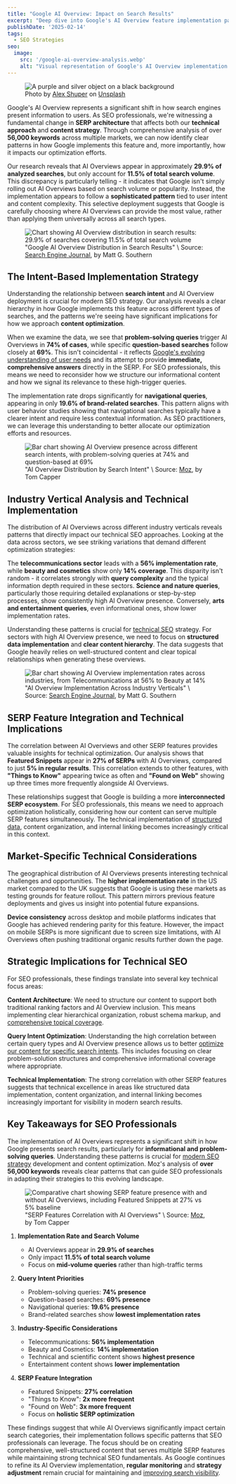 ```yaml
---
title: "Google AI Overview: Impact on Search Results"
excerpt: "Deep dive into Google's AI Overview feature implementation patterns, analyzing over 56,000 keywords across markets to understand its impact on search."
publishDate: '2025-02-14'
tags:
  - SEO Strategies
seo:
  image:
    src: '/google-ai-overview-analysis.webp'
    alt: "Visual representation of Google's AI Overview implementation patterns across different search intents"
---
```


<figure>
  <img id="cover-img" src="/google-ai-overview-impact-on-search-results.webp" alt="A purple and silver object on a black background">
  <figcaption>Photo by <a href="https://unsplash.com/@alexshuperart?utm_content=creditCopyText&amp;utm_medium=referral&amp;utm_source=unsplash">Alex Shuper</a> on <a href="https://unsplash.com/photos/a-picture-of-a-woman-with-a-dumbbell-in-her-hand-l2nJZnXxkx4?utm_content=creditCopyText&amp;utm_medium=referral&amp;utm_source=unsplash">Unsplash</a></figcaption>
</figure>

Google's AI Overview represents a significant shift in how search engines present information to users. As SEO professionals, we're witnessing a fundamental change in **SERP architecture** that affects both our **technical approach** and **content strategy**. Through comprehensive analysis of over **56,000 keywords** across multiple markets, we can now identify clear patterns in how Google implements this feature and, more importantly, how it impacts our optimization efforts.

Our research reveals that AI Overviews appear in approximately **29.9% of analyzed searches**, but only account for **11.5% of total search volume**. This discrepancy is particularly telling - it indicates that Google isn't simply rolling out AI Overviews based on search volume or popularity. Instead, the implementation appears to follow a **sophisticated pattern** tied to user intent and content complexity. This selective deployment suggests that Google is carefully choosing where AI Overviews can provide the most value, rather than applying them universally across all search types.

<figure>
  <img id="article-img" src="/google-aio-volume-distribution-2025.svg" alt="Chart showing AI Overview distribution in search results: 29.9% of searches covering 11.5% of total search volume">
  <figcaption>
    "Google AI Overview Distribution in Search Results" \
    Source: <a href="https://www.searchenginejournal.com/google-ai-overviews-found-in-74-of-problem-solving-queries/538504/" target="_blank">Search Engine Journal</a>, by Matt G. Southern
  </figcaption>
</figure>

## The Intent-Based Implementation Strategy

Understanding the relationship between **search intent** and AI Overview deployment is crucial for modern SEO strategy. Our analysis reveals a clear hierarchy in how Google implements this feature across different types of searches, and the patterns we're seeing have significant implications for how we approach **content optimization**.

When we examine the data, we see that **problem-solving queries** trigger AI Overviews in **74% of cases**, while specific **question-based searches** follow closely at **69%**. This isn't coincidental - it reflects [Google's evolving understanding of user needs](https://www.serp-secrets.com/blog/adapting-to-googles-helpful-content-era/) and its attempt to provide **immediate, comprehensive answers** directly in the SERP. For SEO professionals, this means we need to reconsider how we structure our informational content and how we signal its relevance to these high-trigger queries.

The implementation rate drops significantly for **navigational queries**, appearing in only **19.6% of brand-related searches**. This pattern aligns with user behavior studies showing that navigational searches typically have a clearer intent and require less contextual information. As SEO practitioners, we can leverage this understanding to better allocate our optimization efforts and resources.

<figure>
  <img id="article-img" src="/google-aio-search-intent-2025.svg" alt="Bar chart showing AI Overview presence across different search intents, with problem-solving queries at 74% and question-based at 69%">
  <figcaption>
    "AI Overview Distribution by Search Intent" \
    Source: <a href="https://moz.com/blog/ai-overviews-are-they-affecting-your-search-results-whiteboard-friday" target="_blank">Moz</a>, by Tom Capper
  </figcaption>
</figure>

## Industry Vertical Analysis and Technical Implementation

The distribution of AI Overviews across different industry verticals reveals patterns that directly impact our technical SEO approaches. Looking at the data across sectors, we see striking variations that demand different optimization strategies:

The **telecommunications sector** leads with a **56% implementation rate**, while **beauty and cosmetics** show only **14% coverage**. This disparity isn't random - it correlates strongly with **query complexity** and the typical information depth required in these sectors. **Science and nature queries**, particularly those requiring detailed explanations or step-by-step processes, show consistently high AI Overview presence. Conversely, **arts and entertainment queries**, even informational ones, show lower implementation rates.

Understanding these patterns is crucial for [technical SEO](https://www.serp-secrets.com/categories/technical-seo/) strategy. For sectors with high AI Overview presence, we need to focus on **structured data implementation** and **clear content hierarchy**. The data suggests that Google heavily relies on well-structured content and clear topical relationships when generating these overviews.

<figure>
  <img id="article-img" src="/google-aio-industry-distribution-2025.svg" alt="Bar chart showing AI Overview implementation rates across industries, from Telecommunications at 56% to Beauty at 14%">
  <figcaption>
    "AI Overview Implementation Across Industry Verticals" \
    Source: <a href="https://www.searchenginejournal.com/google-ai-overviews-found-in-74-of-problem-solving-queries/538504/" target="_blank">Search Engine Journal</a>, by Matt G. Southern
  </figcaption>
</figure>

## SERP Feature Integration and Technical Implications

The correlation between AI Overviews and other SERP features provides valuable insights for technical optimization. Our analysis shows that **Featured Snippets** appear in **27% of SERPs** with AI Overviews, compared to just **5% in regular results**. This correlation extends to other features, with **"Things to Know"** appearing twice as often and **"Found on Web"** showing up three times more frequently alongside AI Overviews.

These relationships suggest that Google is building a more **interconnected SERP ecosystem**. For SEO professionals, this means we need to approach optimization holistically, considering how our content can serve multiple SERP features simultaneously. The technical implementation of [structured data](https://www.serp-secrets.com/blog/advanced-strategies-for-schema-markup-optimization/), content organization, and internal linking becomes increasingly critical in this context.

## Market-Specific Technical Considerations

The geographical distribution of AI Overviews presents interesting technical challenges and opportunities. The **higher implementation rate** in the US market compared to the UK suggests that Google is using these markets as testing grounds for feature rollout. This pattern mirrors previous feature deployments and gives us insight into potential future expansions.

**Device consistency** across desktop and mobile platforms indicates that Google has achieved rendering parity for this feature. However, the impact on mobile SERPs is more significant due to screen size limitations, with AI Overviews often pushing traditional organic results further down the page.

## Strategic Implications for Technical SEO

For SEO professionals, these findings translate into several key technical focus areas:

**Content Architecture**: We need to structure our content to support both traditional ranking factors and AI Overview inclusion. This means implementing clear hierarchical organization, robust schema markup, and [comprehensive topical coverage](https://www.serp-secrets.com/blog/mastering-bert-in-seo-for-better-semantic-insight/).

**Query Intent Optimization**: Understanding the high correlation between certain query types and AI Overview presence allows us to better [optimize our content for specific search intents](https://www.serp-secrets.com/blog/how-to-create-helpful-content-after-hcu/). This includes focusing on clear problem-solution structures and comprehensive informational coverage where appropriate.

**Technical Implementation**: The strong correlation with other SERP features suggests that technical excellence in areas like structured data implementation, content organization, and internal linking becomes increasingly important for visibility in modern search results.

## Key Takeaways for SEO Professionals

The implementation of AI Overviews represents a significant shift in how Google presents search results, particularly for **informational and problem-solving queries**. Understanding these patterns is crucial for [modern SEO strategy](https://www.serp-secrets.com/categories/seo-strategies/) development and content optimization. Moz's analysis of **over 56,000 keywords** reveals clear patterns that can guide SEO professionals in adapting their strategies to this evolving landscape.

<figure>
  <img id="article-img" src="/google-aio-serp-features-2025.svg" alt="Comparative chart showing SERP feature presence with and without AI Overviews, including Featured Snippets at 27% vs 5% baseline">
  <figcaption>
    "SERP Features Correlation with AI Overviews" \
    Source: <a href="https://moz.com/blog/ai-overviews-are-they-affecting-your-search-results-whiteboard-friday" target="_blank">Moz</a>, by Tom Capper
  </figcaption>
</figure>

1. **Implementation Rate and Search Volume**
   - AI Overviews appear in **29.9% of searches**
   - Only impact **11.5% of total search volume**
   - Focus on **mid-volume queries** rather than high-traffic terms

2. **Query Intent Priorities**
   - Problem-solving queries: **74% presence**
   - Question-based searches: **69% presence**
   - Navigational queries: **19.6% presence**
   - Brand-related searches show **lowest implementation rates**

3. **Industry-Specific Considerations**
   - Telecommunications: **56% implementation**
   - Beauty and Cosmetics: **14% implementation**
   - Technical and scientific content shows **highest presence**
   - Entertainment content shows **lower implementation**

4. **SERP Feature Integration**
   - Featured Snippets: **27% correlation**
   - "Things to Know": **2x more frequent**
   - "Found on Web": **3x more frequent**
   - Focus on **holistic SERP optimization**

These findings suggest that while AI Overviews significantly impact certain search categories, their implementation follows specific patterns that SEO professionals can leverage. The focus should be on creating comprehensive, well-structured content that serves multiple SERP features while maintaining strong technical SEO fundamentals. As Google continues to refine its AI Overview implementation, **regular monitoring** and **strategy adjustment** remain crucial for maintaining and [improving search visibility](https://www.serp-secrets.com/blog/why-user-generated-content-is-key-for-seo-success/).
